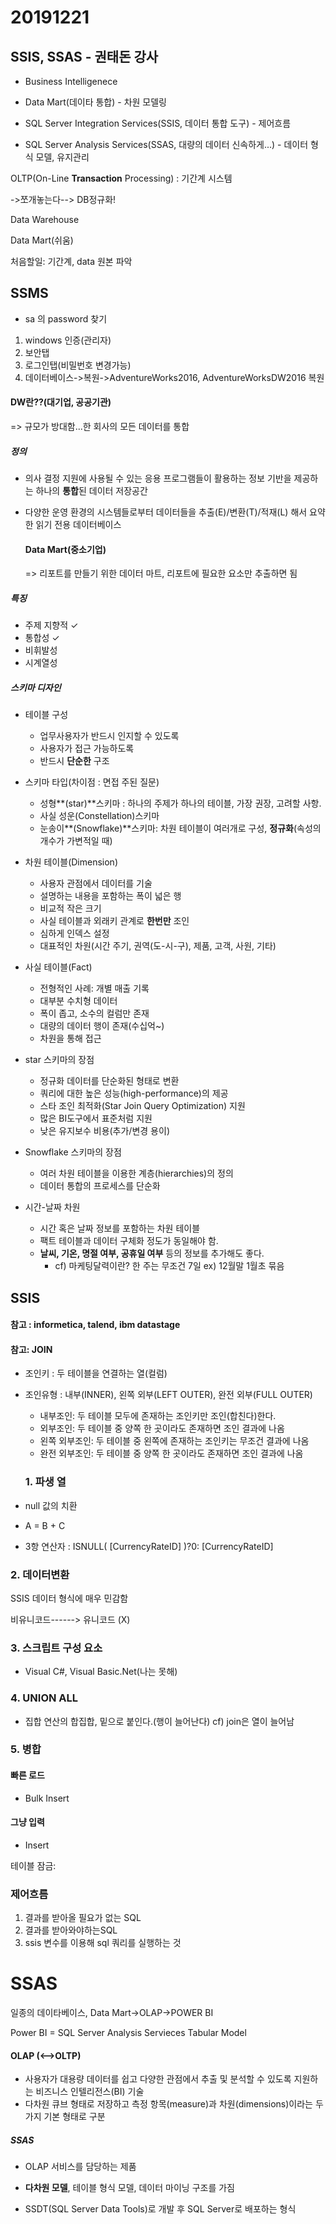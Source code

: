 # 20191221

## SSIS, SSAS - 권태돈 강사

* Business Intelligenece
* Data Mart(데이타 통합) - 차원 모델링
* SQL Server Integration Services(SSIS, 데이터 통합 도구) - 제어흐름

* SQL Server Analysis Services(SSAS, 대량의 데이터 신속하게...) - 데이터 형식 모델, 유지관리

 

OLTP(On-Line **Transaction** Processing) : 기간계 시스템

->쪼개놓는다--> DB정규화!



Data Warehouse

Data Mart(쉬움)



처음할일: 기간계, data 원본 파악





## SSMS

* sa 의 password 찾기

1. windows 인증(관리자)
2. 보안탭
3. 로그인탭(비밀번호 변경가능)
4. 데이터베이스->복원->AdventureWorks2016, AdventureWorksDW2016 복원





#### DW란??(대기업, 공공기관)

=> 규모가 방대함...한 회사의 모든 데이터를 통합

##### 정의

* 의사 결정 지원에 사용될 수 있는 응용 프로그램들이  활용하는 정보 기반을 제공하는 하나의 **통합**된 데이터 저장공간

* 다양한 운영 환경의 시스템들로부터 데이터들을 추출(E)/변환(T)/적재(L) 해서 요약한 읽기 전용 데이터베이스

  

  #### Data Mart(중소기업)

  =>  리포트를 만들기 위한 데이터 마트, 리포트에 필요한 요소만 추출하면 됨

##### 특징

* 주제 지향적 ✓
* 통합성 ✓
* 비휘발성
* 시계열성

##### 스키마 디자인

* 테이블 구성
  * 업무사용자가 반드시 인지할 수 있도록
  * 사용자가 접근 가능하도록 
  * 반드시 **단순한** 구조
* 스키마 타입(차이점 : 면접 주된 질문)
  * 성형**(star)**스키마 : 하나의 주제가 하나의 테이블, 가장 권장, 고려할 사항.
  * 사실 성운(Constellation)스키마
  * 눈송이**(Snowflake)**스키마: 차원 테이블이 여러개로 구성, **정규화**(속성의 개수가 가변적일 때)

* 차원 테이블(Dimension)
  - 사용자 관점에서 데이터를 기술
  - 설명하는 내용을 포함하는 폭이 넓은 행
  - 비교적 작은 크기
  - 사실 테이블과 외래키 관계로 **한번만** 조인
  - 심하게 인덱스 설정
  - 대표적인 차원(시간 주기, 권역(도-시-구), 제품, 고객, 사원, 기타)

* 사실 테이블(Fact)
  * 전형적인 사례: 개별 매출 기록
  * 대부분 수치형 데이터
  * 폭이 좁고, 소수의 컬럼만 존재
  * 대량의 데이터 행이 존재(수십억~)
  * 차원을 통해 접근

* star 스키마의 장점
  * 정규화 데이터를 단순화된 형태로 변환
  * 쿼리에 대한 높은 성능(high-performance)의 제공
  * 스타 조인 최적화(Star Join Query Optimization) 지원
  * 많은 BI도구에서 표준처럼 지원
  * 낮은 유지보수 비용(추가/변경 용이)

* Snowflake 스키마의 장점
  * 여러 차원 테이블을 이용한 계층(hierarchies)의 정의
  * 데이터 통합의 프로세스를 단순화
* 시간-날짜 차원
  * 시간 혹은 날짜 정보를 포함하는 차원 테이블
  * 팩트 테이블과 데이터 구체화 정도가 동일해야 함.
  * **날씨, 기온, 명절 여부, 공휴일 여부** 등의 정보를 추가해도 좋다.
    * cf) 마케팅달력이란? 한 주는 무조건 7일 ex) 12월말 1월초 묶음





## SSIS

#### 참고 : informetica, talend, ibm datastage





#### 참고: JOIN

* 조인키 : 두 테이블을 연결하는 열(컬럼)
* 조인유형 : 내부(INNER), 왼쪽 외부(LEFT OUTER), 완전 외부(FULL OUTER)
  * 내부조인: 두 테이블 모두에 존재하는 조인키만 조인(합친다)한다.
  * 외부조인: 두 테이블 중 양쪽 한 곳이라도 존재하면 조인 결과에 나옴
  * 왼쪽 외부조인: 두 테이블 중 왼쪽에 존재하는 조인키는 무조건 결과에 나옴
  * 완전 외부조인: 두 테이블 중 양쪽 한 곳이라도 존재하면 조인 결과에 나옴
  
  
  
  ### 1. 파생 열

* null 값의 치환
* A = B + C
* 3항 연산자 : ISNULL( [CurrencyRateID]  )?0: [CurrencyRateID] 

 ###  2. 데이터변환

SSIS 데이터 형식에 매우 민감함

비유니코드------> 유니코드 (X)

### 3. 스크립트 구성 요소

- Visual C#, Visual Basic.Net(나는 못해)

### 4. UNION ALL

* 집합 연산의 합집합, 밑으로 붙인다.(행이 늘어난다) cf) join은 열이 늘어남

### 5. 병합

#### 빠른 로드

- Bulk Insert

#### 그냥 입력

* Insert



테이블 잠금: 





### 제어흐름

1. 결과를 받아올 필요가 없는 SQL
2. 결과를 받아와야하는SQL
3. ssis 변수를 이용해 sql 쿼리를 실행하는 것





# SSAS

일종의 데이타베이스, Data Mart->OLAP->POWER BI

Power BI = SQL Server Analysis Servieces Tabular Model



#### OLAP (<-->OLTP)

* 사용자가 대용량 데이터를 쉽고 다양한 관점에서 추출 및 분석할 수 있도록 지원하는 비즈니스 인텔리전스(BI) 기술
* 다차원 큐브 형태로 저장하고 측정 항목(measure)과 차원(dimensions)이라는 두 가지 기본 형태로 구분

##### SSAS

* OLAP 서비스를 담당하는 제품

* **다차원 모델**, 테이블 형식 모델, 데이터 마이닝 구조를 가짐
* SSDT(SQL Server Data Tools)로 개발 후 SQL Server로 배포하는 형식
